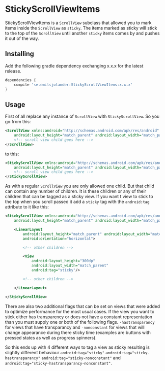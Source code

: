 StickyScrollViewItems
=====================
StickyScrollViewItems is a `ScrollView` subclass that allowed you to mark items inside the `ScrollView` as `sticky`. The items marked as sticky will stick to the top of the `ScrollView` until another `sticky` items comes by and pushes it out of the way.

Installing
----------
Add the following gradle dependency exchanging x.x.x for the latest release.
```groovy
dependencies {
    compile 'se.emilsjolander:StickyScrollViewItems:x.x.x'
}
```

Usage
-----
First of all replace any instance of `ScrollView` with `StickyScrollView`.
So you go from this:
```xml
<ScrollView xmlns:android="http://schemas.android.com/apk/res/android"
	android:layout_height="match_parent" android:layout_width="match_parent">
	<!-- scroll view child goes here -->
</ScrollView>
```
to this:
```xml
<StickyScrollView xmlns:android="http://schemas.android.com/apk/res/android"
	android:layout_height="match_parent" android:layout_width="match_parent">
	<!-- scroll view child goes here -->
</StickyScrollView>
```

As with a regular `ScrollView` you are only allowed one child. But that child can contain any number of children. It is these children or any of their children that can be tagged as a sticky view. If you want t view to stick to the top when you scroll passed it add a `sticky` tag with the `android:tag` attribute to it like this:
```xml
<StickyScrollView xmlns:android="http://schemas.android.com/apk/res/android"
	android:layout_height="match_parent" android:layout_width="match_parent">

	<LinearLayout 
		android:layout_height="match_parent" android:layout_width="match_parent" 
		android:orientation="horizontal">

		<!-- other children -->

		<View 
			android:layout_height="300dp" 
			android:layout_width="match_parent"
			android:tag="sticky"/>

		<!-- other children -->

	</LinearLayout>

</StickyScrollView>
```

There are also two additional flags that can be set on views that were added to optimize performance for the most usual cases. If the view you want to stick either has transparency or does not have a constant representation than you must supply one or both of the following flags. `-hastransparancy` for views that have transparancy and `-nonconstant` for views that will change appearance during there sticky time (examples are buttons with pressed states as well as progress spinners).

So this ends up with 4 different ways to tag a view as sticky resulting is slightly different behaviour `android:tag="sticky"` `android:tag="sticky-hastransparancy"` `android:tag="sticky-nonconstant"` and `android:tag="sticky-hastransparancy-nonconstant"`.
